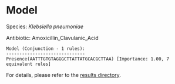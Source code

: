 
# Model

Species: *Klebsiella pneumoniae*

Antibiotic: Amoxicillin_Clavulanic_Acid

```
Model (Conjunction - 1 rules):
------------------------------
Presence(AATTTGTGTAGGGCTTATTATGCACGCTTAA) [Importance: 1.00, 7 equivalent rules]

```

For details, please refer to the [results directory](../../../../../results/scm_b/klebsiella%20pneumoniae/amoxicillin_clavulanic_acid/repeat_0/).

